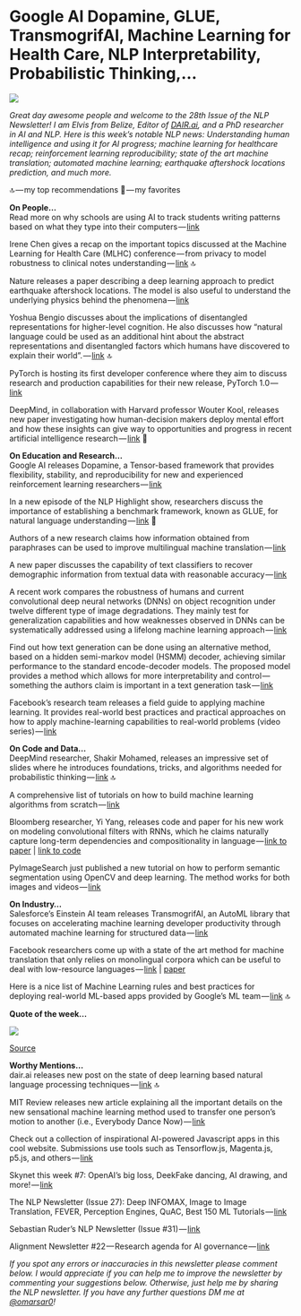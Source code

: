 # Google AI Dopamine, GLUE, TransmogrifAI, Machine Learning for Health Care, NLP Interpretability, Probabilistic Thinking,…

![](https://cdn-images-1.medium.com/max/800/1*q3CcM8wFO0UQBEx6Y3zA8A.png)


*Great day awesome people and welcome to the 28th Issue of the NLP Newsletter! I am Elvis from Belize, Editor of* [*DAIR.ai*](https://medium.com/dair-ai)*, and a PhD researcher in AI and NLP. Here is this week’s notable NLP news: Understanding human intelligence and using it for AI progress; machine learning for healthcare recap; reinforcement learning reproducibility; state of the art machine translation; automated machine learning; earthquake aftershock locations prediction, and much more.*

🔝 — my top recommendations
🌟 — my favorites

**On People…**  
Read more on why schools are using AI to track students writing patterns based on what they type into their computers — [link](https://qz.com/1318758/schools-are-using-ai-to-track-what-students-write-on-their-computers/)

Irene Chen gives a recap on the important topics discussed at the Machine Learning for Health Care (MLHC) conference — from privacy to model robustness to clinical notes understanding — [link](http://irenechen.net/blog/2018/08/28/mlhc2018.html) 🔝

Nature releases a paper describing a deep learning approach to predict earthquake aftershock locations. The model is also useful to understand the underlying physics behind the phenomena — [link](https://www.nature.com/articles/s41586-018-0438-y)

Yoshua Bengio discusses about the implications of disentangled representations for higher-level cognition. He also discusses how “natural language could be used as an additional hint about the abstract representations and disentangled factors which humans have discovered to explain their world”. — [link](https://www.youtube.com/watch?v=Yr1mOzC93xs) 🔝

PyTorch is hosting its first developer conference where they aim to discuss research and production capabilities for their new release, PyTorch 1.0 — [link](https://pytorch.fbreg.com/)

DeepMind, in collaboration with Harvard professor Wouter Kool, releases new paper investigating how human-decision makers deploy mental effort and how these insights can give way to opportunities and progress in recent artificial intelligence research — [link](https://www.nature.com/articles/s41562-018-0401-9?error=cookies_not_supported&code=a786401e-89d6-40c9-9332-50c9ed0b9e44) 🌟

**On Education and Research…**  
Google AI releases Dopamine, a Tensor-based framework that provides flexibility, stability, and reproducibility for new and experienced reinforcement learning researchers — [link](https://ai.googleblog.com/2018/08/introducing-new-framework-for-flexible.html)

In a new episode of the NLP Highlight show, researchers discuss the importance of establishing a benchmark framework, known as GLUE, for natural language understanding — [link](https://soundcloud.com/nlp-highlights/67-glue-a-multi-task-benchmark-and-analysis-platform-with-sam-bowman) 🌟

Authors of a new research claims how information obtained from paraphrases can be used to improve multilingual machine translation — [link](https://arxiv.org/abs/1808.08438)

A new paper discusses the capability of text classifiers to recover demographic information from textual data with reasonable accuracy — [link](https://arxiv.org/abs/1808.06640)

A recent work compares the robustness of humans and current convolutional deep neural networks (DNNs) on object recognition under twelve different type of image degradations. They mainly test for generalization capabilities and how weaknesses observed in DNNs can be systematically addressed using a lifelong machine learning approach — [link](https://arxiv.org/abs/1808.08750)

Find out how text generation can be done using an alternative method, based on a hidden semi-markov model (HSMM) decoder, achieving similar performance to the standard encode-decoder models. The proposed model provides a method which allows for more interpretability and control — something the authors claim is important in a text generation task — [link](https://arxiv.org/abs/1808.10122)

Facebook’s research team releases a field guide to applying machine learning. It provides real-world best practices and practical approaches on how to apply machine-learning capabilities to real-world problems (video series) — [link](https://research.fb.com/the-facebook-field-guide-to-machine-learning-video-series/)

**On Code and Data…**  
DeepMind researcher, Shakir Mohamed, releases an impressive set of slides where he introduces foundations, tricks, and algorithms needed for probabilistic thinking — [link](https://www.shakirm.com/slides/MLSS2018-Madrid-ProbThinking.pdf) 🔝

A comprehensive list of tutorials on how to build machine learning algorithms from scratch — [link](https://github.com/eriklindernoren/ML-From-Scratch)

Bloomberg researcher, Yi Yang, releases code and paper for his new work on modeling convolutional filters with RNNs, which he claims naturally capture long-term dependencies and compositionality in language — [link to paper](https://arxiv.org/abs/1808.09315) | [link to code](https://github.com/bloomberg/cnn-rnf)

PyImageSearch just published a new tutorial on how to perform semantic segmentation using OpenCV and deep learning. The method works for both images and videos — [link](https://www.pyimagesearch.com/2018/09/03/semantic-segmentation-with-opencv-and-deep-learning/)

**On Industry…**  
Salesforce’s Einstein AI team releases TransmogrifAI, an AutoML library that focuses on accelerating machine learning developer productivity through automated machine learning for structured data — [link](https://transmogrif.ai/)

Facebook researchers come up with a state of the art method for machine translation that only relies on monolingual corpora which can be useful to deal with low-resource languages — [link](https://www.forbes.com/sites/samshead/2018/08/31/facebook-develops-new-ai-technique-for-language-translation/#50f8e352f71b) | [paper](https://arxiv.org/abs/1804.07755)

Here is a nice list of Machine Learning rules and best practices for deploying real-world ML-based apps provided by Google’s ML team — [link](https://developers.google.com/machine-learning/guides/rules-of-ml/) 🔝

**Quote of the week…**  

![](https://cdn-images-1.medium.com/max/800/0*pehYwp_3IIKugeYa.png)


[Source](https://twitter.com/ethanwhite/status/1035505001303625728)

**Worthy Mentions…**  
dair.ai releases new post on the state of deep learning based natural language processing techniques — [link](https://medium.com/dair-ai/deep-learning-for-nlp-an-overview-of-recent-trends-d0d8f40a776d) 🔝

MIT Review releases new article explaining all the important details on the new sensational machine learning method used to transfer one person’s motion to another (i.e., Everybody Dance Now) — [link](https://www.technologyreview.com/s/611941/easy-to-make-videos-can-show-you-dancing-like-the-stars/)

Check out a collection of inspirational AI-powered Javascript apps in this cool website. Submissions use tools such as Tensorflow.js, Magenta.js, p5.js, and others — [link](https://aijs.rocks/)

Skynet this week #7: OpenAI’s big loss, DeekFake dancing, AI drawing, and more! — [link](https://www.skynettoday.com/digests/the-seventh)

The NLP Newsletter (Issue 27): Deep INFOMAX, Image to Image Translation, FEVER, Perception Engines, QuAC, Best 150 ML Tutorials — [link](https://medium.com/dair-ai/deep-infomax-image-to-image-translation-fever-perception-engines-quac-best-150-ml-tutorials-71904cbcffb7)

Sebastian Ruder’s NLP Newsletter (Issue #31) — [link](http://newsletter.ruder.io/issues/fake-video-state-of-ml-code-notebooks-and-software-advice-for-mscing-and-phding-ada-lovelace-150-best-resources-130205)

Alignment Newsletter #22 — Research agenda for AI governance — [link](https://mailchi.mp/469203093ca3/alignment-newsletter-22)

*If you spot any errors or inaccuracies in this newsletter please comment below. I would appreciate if you can help me to improve the newsletter by commenting your suggestions below. Otherwise, just help me by sharing the NLP newsletter. If you have any further questions DM me at* [*@omarsar0*](https://twitter.com/omarsar0)*!*

